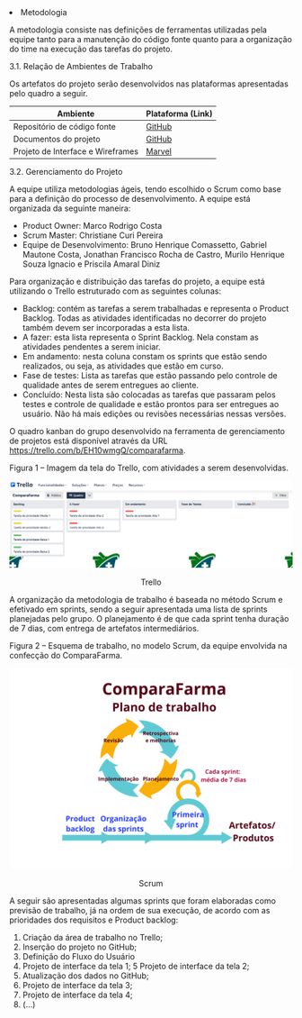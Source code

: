 <li> Metodologia </li>
	
A metodologia consiste nas definições de ferramentas utilizadas pela equipe tanto para a manutenção do código fonte quanto para a organização do time na execução das tarefas do projeto.  
	
3.1. Relação de Ambientes de Trabalho 
	
Os artefatos do projeto serão desenvolvidos nas plataformas apresentadas pelo quadro a seguir. 

|Ambiente    | Plataforma (Link) |  
|------|-----------------------------------------|
|Repositório de código fonte |  <a href="https://github.com/ICEI-PUC-Minas-PMV-ADS/pmv-ads-2023-1-e1-proj-web-t9-time2-comparafarma"> GitHub</a> | 
|Documentos do projeto| <a href="https://github.com/ICEI-PUC-Minas-PMV-ADS/pmv-ads-2023-1-e1-proj-web-t9-time2-comparafarma"> GitHub </a> | 
|Projeto de Interface e Wireframes| <a href="https://marvelapp.com/project/6697194"> Marvel </a> | 


3.2. Gerenciamento do Projeto 

A equipe utiliza metodologias ágeis, tendo escolhido o Scrum como base para a definição do processo de desenvolvimento. A equipe está organizada da seguinte maneira: 
- Product Owner: Marco Rodrigo Costa 
- Scrum Master: Christiane Curi Pereira  
- Equipe de Desenvolvimento: Bruno Henrique Comassetto, Gabriel Mautone Costa, Jonathan Francisco Rocha de Castro, Murilo Henrique Souza Ignacio e Priscila Amaral Diniz 

Para organização e distribuição das tarefas do projeto, a equipe está utilizando o Trello estruturado com as seguintes colunas: 
- Backlog: contém as tarefas a serem trabalhadas e representa o Product Backlog. Todas as atividades identificadas no decorrer do projeto também devem ser incorporadas a esta lista. 
- A fazer: esta lista representa o Sprint Backlog. Nela constam as atividades pendentes a serem iniciar. 
- Em andamento: nesta coluna constam os sprints que estão sendo realizados, ou seja, as atividades que estão em curso. 
- Fase de testes: Lista as tarefas que estão passando pelo controle de qualidade antes de serem entregues ao cliente. 
- Concluído: Nesta lista são colocadas as tarefas que passaram pelos testes e controle de qualidade e estão prontos para ser entregues ao usuário. Não há mais edições ou revisões necessárias nessas versões. 

O quadro kanban do grupo desenvolvido na ferramenta de gerenciamento de projetos está disponível através da URL https://trello.com/b/EH10wmgQ/comparafarma.

Figura 1 – Imagem da tela do Trello, com atividades a serem desenvolvidas. 

![Trello](img/TrelloCompara.png)
<center>Trello</center>

A organização da metodologia de trabalho é baseada no método Scrum e efetivado em sprints, sendo a seguir apresentada uma lista de sprints planejadas pelo grupo. O planejamento é de que cada sprint tenha duração de 7 dias, com entrega de artefatos intermediários.  

Figura 2 – Esquema de trabalho, no modelo Scrum, da equipe envolvida na confecção do ComparaFarma.

![Scrum](img/ScrumCompara.png)
<center>Scrum</center>

A seguir são apresentadas algumas sprints que foram elaboradas como previsão de trabalho, já na ordem de sua execução, de acordo com as prioridades dos requisitos e Product backlog: 
1. Criação da área de trabalho no Trello; 
2. Inserção do projeto no GitHub; 
3. Definição do Fluxo do Usuário 
4. Projeto de interface da tela 1; 
5 Projeto de interface da tela 2; 
6. Atualização dos dados no GitHub; 
7. Projeto de interface da tela 3; 
8. Projeto de interface da tela 4; 
9. (...) 
	